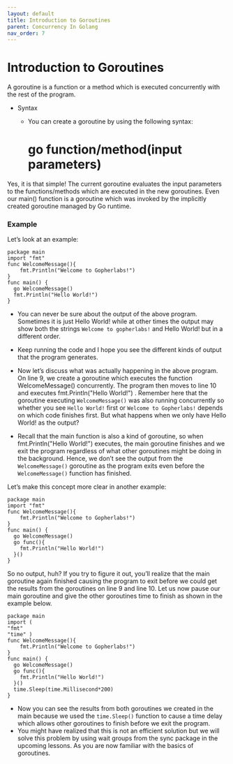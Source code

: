 ```yaml
---
layout: default
title: Introduction to Goroutines
parent: Concurrency In Golang
nav_order: 7
---
```


# Introduction to Goroutines

A goroutine is a function or a method which is executed concurrently with the rest of the program.

- Syntax 
   - You can create a goroutine by using the following syntax:
       
        # go function/method(input parameters)

Yes, it is that simple!
The current goroutine evaluates the input parameters to the functions/methods which are executed in the new goroutines. Even our
main() function is a goroutine which was invoked by the implicitly created goroutine managed by Go runtime.

### Example 
Let’s look at an example:

```
package main
import "fmt"
func WelcomeMessage(){
    fmt.Println("Welcome to Gopherlabs!")
}
func main() {
  go WelcomeMessage()
  fmt.Println("Hello World!")
}
```
- You can never be sure about the output of the above program. Sometimes it is just Hello World! while at other times the output may show both the strings
`Welcome to gopherlabs!` and Hello World! but in a different order.

- Keep running the code and I hope you see the different kinds of output that the program generates.
- Now let’s discuss what was actually happening in the above program. On line 9, we create a goroutine which executes the function WelcomeMessage() concurrently. The program then moves to line 10 and executes
fmt.Println("Hello World!") . Remember here that the goroutine executing
`WelcomeMessage()` was also running concurrently so whether you see `Hello World!` first or `Welcome to Gopherlabs!` depends on which code finishes first. But what happens when we only have Hello World! as the output?

- Recall that the main function is also a kind of goroutine, so when fmt.Println("Hello World!") executes, the main goroutine finishes and we exit the program 
regardless of what other goroutines might be doing in the background. Hence, we don’t see the output from the `WelcomeMessage()` goroutine as the program exits even 
before the `WelcomeMessage()` function has finished.

Let’s make this concept more clear in another example:

```
package main
import "fmt"
func WelcomeMessage(){
    fmt.Println("Welcome to Gopherlabs!")
}
func main() {
  go WelcomeMessage()
  go func(){
    fmt.Println("Hello World!")
  }()
}

```
So no output, huh? If you try to figure it out, you’ll realize that the main goroutine again finished causing the program to exit before we could get the 
results from the goroutines on line 9 and line 10. Let us now pause our main goroutine and give the other goroutines time to finish as shown in the 
example below.


```
package main
import (
"fmt"
"time" )
func WelcomeMessage(){
    fmt.Println("Welcome to Gopherlabs!")
}
func main() {
  go WelcomeMessage()
  go func(){
    fmt.Println("Hello World!")
  }()
  time.Sleep(time.Millisecond*200)
}

```

- Now you can see the results from both goroutines we created in the main because we used the `time.Sleep()` function to cause a time delay which allows other 
goroutines to finish before we exit the program.
- You might have realized that this is not an efficient solution but we will solve this problem by using wait groups from the sync package in the upcoming lessons.
As you are now familiar with the basics of goroutines.


